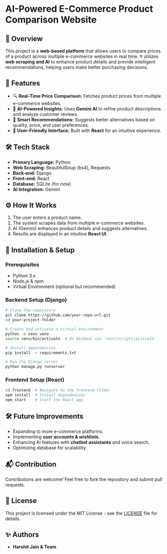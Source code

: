 # AI-Powered E-Commerce Product Comparison Website

## 📌 Overview
This project is a **web-based platform** that allows users to compare prices of a product across multiple e-commerce websites in real time. It utilizes **web scraping and AI** to enhance product details and provide intelligent recommendations, helping users make better purchasing decisions.

## 🚀 Features
- 🔍 **Real-Time Price Comparison:** Fetches product prices from multiple e-commerce websites.
- 🤖 **AI-Powered Insights:** Uses **Gemini AI** to refine product descriptions and analyze customer reviews.
- 🔄 **Smart Recommendations:** Suggests better alternatives based on quality, price, and user preferences.
- 🎨 **User-Friendly Interface:** Built with **React** for an intuitive experience.
## 🛠️ Tech Stack
- **Primary Language:** Python
- **Web Scraping:** BeautifulSoup (bs4), Requests
- **Back-end:** Django
- **Front-end:** React
- **Database:** SQLite (for now)
- **AI Integration:** Gemini

## ⚙️ How It Works
1. The user enters a product name.
2. The system scrapes data from multiple e-commerce websites.
3. AI (Gemini) enhances product details and suggests alternatives.
4. Results are displayed in an intuitive **React UI**.

## 📌 Installation & Setup
### Prerequisites
- Python 3.x
- Node.js & npm
- Virtual Environment (optional but recommended)

### Backend Setup (Django)
```bash
# Clone the repository
git clone https://github.com/your-repo-url.git
cd your-project-folder

# Create and activate a virtual environment
python -m venv venv
source venv/bin/activate  # On Windows use 'venv\Scripts\activate'

# Install dependencies
pip install -r requirements.txt

# Run the Django server
python manage.py runserver
```

### Frontend Setup (React)
```bash
cd frontend  # Navigate to the frontend folder
npm install  # Install dependencies
npm start    # Start the React app
```

## 🛠️ Future Improvements
- Expanding to more e-commerce platforms.
- Implementing **user accounts & wishlists**.
- Enhancing AI features with **chatbot assistants** and voice search.
- Optimizing database for scalability.

## 📬 Contribution
Contributions are welcome! Feel free to fork the repository and submit pull requests.

## 📄 License
This project is licensed under the MIT License - see the [LICENSE](LICENSE) file for details.

## ✨ Authors
- **Harshit Jain & Team**


